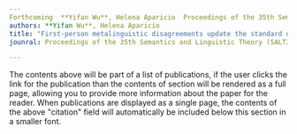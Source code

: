 ```yaml
---
Forthcoming  **Yifan Wu**, Helena Aparicio  Proceedings of the 35th Semantics and Linguistic Theory (SALT35)  --  --  --  --  Conference Proceedings
authors: **Yifan Wu**, Helena Aparicio
title: "First-person metalinguistic disagreements update the standard of precision, both up and down"
jounral: Proceedings of the 35th Semantics and Linguistic Theory (SALT35)

---
```


The contents above will be part of a list of publications, if the user clicks the link for the publication than the contents of section will be rendered as a full page, allowing you to provide more information about the paper for the reader. When publications are displayed as a single page, the contents of the above "citation" field will automatically be included below this section in a smaller font.
